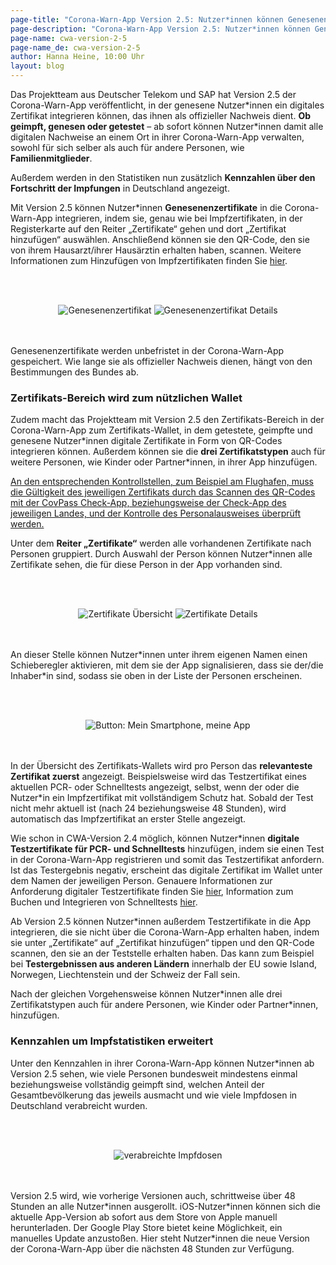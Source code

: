 ```yaml
---
page-title: "Corona-Warn-App Version 2.5: Nutzer*innen können Genesenenzertifikate und Zertifikate für Familienmitglieder integrieren"
page-description: "Corona-Warn-App Version 2.5: Nutzer*innen können Genesenenzertifikate und Zertifikate für Familienmitglieder integrieren"
page-name: cwa-version-2-5
page-name_de: cwa-version-2-5
author: Hanna Heine, 10:00 Uhr 
layout: blog
---
```



Das Projektteam aus Deutscher Telekom und SAP hat Version 2.5 der Corona-Warn-App veröffentlicht, in der genesene Nutzer\*innen ein digitales Zertifikat integrieren können, das ihnen als offizieller Nachweis dient. **Ob geimpft, genesen oder getestet** – ab sofort können Nutzer*innen damit alle digitalen Nachweise an einem Ort in ihrer Corona-Warn-App verwalten, sowohl für sich selber als auch für andere Personen, wie **Familienmitglieder**. 

Außerdem werden in den Statistiken nun zusätzlich **Kennzahlen über den Fortschritt der Impfungen** in Deutschland angezeigt. 


<!-- overview -->

Mit Version 2.5 können Nutzer\*innen **Genesenenzertifikate** in die Corona-Warn-App integrieren, indem sie, genau wie bei Impfzertifikaten, in der Registerkarte auf den Reiter „Zertifikate“ gehen und dort „Zertifikat hinzufügen“ auswählen. Anschließend können sie den QR-Code, den sie von ihrem Hausarzt/ihrer Hausärztin erhalten haben, scannen. Weitere Informationen zum Hinzufügen von Impfzertifikaten finden Sie [hier](/de/blog/2021-06-10-cwa-version-2-3/). 

<br></br>
<center> <img src="./Genesenenzertifikat (3).png" title="Genesenenzertifikat" alt="Genesenenzertifikat" style="align: center"> <img src="./Genesenenzertifikat (1).png" title="Genesenenzertifikat Details" alt="Genesenenzertifikat Details" style="align: center"> </center>
<br></br>

Genesenenzertifikate werden unbefristet in der Corona-Warn-App gespeichert. Wie lange sie als offizieller Nachweis dienen, hängt von den Bestimmungen des Bundes ab. 


### Zertifikats-Bereich wird zum nützlichen Wallet

Zudem macht das Projektteam mit Version 2.5 den Zertifikats-Bereich in der Corona-Warn-App zum Zertifikats-Wallet, in dem getestete, geimpfte und genesene Nutzer\*innen digitale Zertifikate in Form von QR-Codes integrieren können. Außerdem können sie die **drei Zertifikatstypen** auch für weitere Personen, wie Kinder oder Partner\*innen, in ihrer App hinzufügen. 

<ins>An den entsprechenden Kontrollstellen, zum Beispiel am Flughafen, muss die Gültigkeit des jeweiligen Zertifikats durch das Scannen des QR-Codes mit der CovPass Check-App, beziehungsweise der Check-App des jeweiligen Landes, und der Kontrolle des Personalausweises überprüft werden.</ins>

Unter dem **Reiter „Zertifikate“** werden alle vorhandenen Zertifikate nach Personen gruppiert. Durch Auswahl der Person können Nutzer\*innen alle Zertifikate sehen, die für diese Person in der App vorhanden sind.


<br></br>
<center> <img src="./familienzertifikate(2).png" title="Zertifikate Übersicht" alt="Zertifikate Übersicht" style="align: center">  <img src="./details-zertifikate.png" title="Zertifikate Details" alt="Zertifikate Details" style="align: center"> </center>
<br></br>

An dieser Stelle können Nutzer\*innen unter ihrem eigenen Namen einen Schieberegler aktivieren, mit dem sie der App signalisieren, dass sie der/die Inhaber\*in sind, sodass sie oben in der Liste der Personen erscheinen. 

<br></br>
<center> <img src="./person-details-button.png" title="Button: Mein Smartphone, meine App" alt="Button: Mein Smartphone, meine App" style="align: center"> </center>
<br></br>

In der Übersicht des Zertifikats-Wallets wird pro Person das **relevanteste Zertifikat zuerst** angezeigt. Beispielsweise wird das Testzertifikat eines aktuellen PCR- oder Schnelltests angezeigt, selbst, wenn der oder die Nutzer\*in ein Impfzertifikat mit vollständigem Schutz hat. Sobald der Test nicht mehr aktuell ist (nach 24 beziehungsweise 48 Stunden), wird automatisch das Impfzertifikat an erster Stelle angezeigt.

Wie schon in CWA-Version 2.4 möglich, können Nutzer\*innen **digitale Testzertifikate für PCR- und Schnelltests** hinzufügen, indem sie einen Test in der Corona-Warn-App registrieren und somit das Testzertifikat anfordern. Ist das Testergebnis negativ, erscheint das digitale Zertifikat im Wallet unter dem Namen der jeweiligen Person. Genauere Informationen zur Anforderung digitaler Testzertifikate finden Sie [hier](/de/blog/2021-06-24-cwa-version-2-4/), Information zum Buchen und Integrieren von Schnelltests [hier](/de/blog/2021-05-11-how-to-rapid-test-integration/). 

Ab Version 2.5 können Nutzer\*innen außerdem Testzertifikate in die App integrieren, die sie nicht über die Corona-Warn-App erhalten haben, indem sie unter „Zertifikate“ auf „Zertifikat hinzufügen“ tippen und den QR-Code scannen, den sie an der Teststelle erhalten haben. Das kann zum Beispiel bei **Testergebnissen aus anderen Ländern** innerhalb der EU sowie Island, Norwegen, Liechtenstein und der Schweiz der Fall sein. 

Nach der gleichen Vorgehensweise können Nutzer\*innen alle drei Zertifikatstypen auch für andere Personen, wie Kinder oder Partner\*innen, hinzufügen. 

### Kennzahlen um Impfstatistiken erweitert 

Unter den Kennzahlen in ihrer Corona-Warn-App können Nutzer\*innen ab Version 2.5 sehen, wie viele Personen bundesweit mindestens einmal beziehungsweise vollständig geimpft sind, welchen Anteil der Gesamtbevölkerung das jeweils ausmacht und wie viele Impfdosen in Deutschland verabreicht wurden.

<br></br>
<center> <img src="./Impfstatistik (2).png" title="verabreichte Impfdosen" alt="verabreichte Impfdosen" style="align: center"> </center>
<br></br>

Version 2.5 wird, wie vorherige Versionen auch, schrittweise über 48 Stunden an alle Nutzer\*innen ausgerollt. iOS-Nutzer\*innen können sich die aktuelle App-Version ab sofort aus dem Store von Apple manuell herunterladen. Der Google Play Store bietet keine Möglichkeit, ein manuelles Update anzustoßen. Hier steht Nutzer*innen die neue Version der Corona-Warn-App über die nächsten 48 Stunden zur Verfügung.
